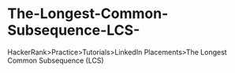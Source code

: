 # The-Longest-Common-Subsequence-LCS-
HackerRank>Practice>Tutorials>LinkedIn Placements>The Longest Common Subsequence (LCS)
